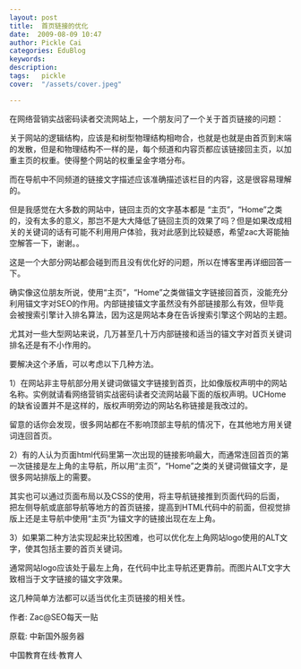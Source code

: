 ```yaml
---
layout: post  
title:  首页链接的优化  
date:  2009-08-09 10:47  
author: Pickle Cai  
categories: EduBlog  
keywords: 
description:   
tags:	pickle   
cover:  "/assets/cover.jpeg"  

---  
```

    


在网络营销实战密码读者交流网站上，一个朋友问了一个关于首页链接的问题：





关于网站的逻辑结构，应该是和树型物理结构相吻合，也就是也就是由首页到末端的发散，但是和物理结构不一样的是，每个频道和内容页都应该链接回主页，以加重主页的权重。使得整个网站的权重呈金字塔分布。



而在导航中不同频道的链接文字描述应该准确描述该栏目的内容，这是很容易理解的。



但是我感觉在大多数的网站中，链回主页的文字基本都是 “主页”，“Home”之类的，没有太多的意义，那岂不是大大降低了链回主页的效果了吗？但是如果改成相关的关键词的话有可能不利用用户体验，我对此感到比较疑惑，希望zac大哥能抽空解答一下，谢谢。。



这是一个大部分网站都会碰到而且没有优化好的问题，所以在博客里再详细回答一下。



确实像这位朋友所说，使用“主页”，“Home”之类做锚文字链接回首页，没能充分利用锚文字对SEO的作用。内部链接锚文字虽然没有外部链接那么有效，但毕竟会被搜索引擎计入排名算法，因为这是网站本身在告诉搜索引擎这个网站的主题。



尤其对一些大型网站来说，几万甚至几十万内部链接和适当的锚文字对首页关键词排名还是有不小作用的。



要解决这个矛盾，可以考虑以下几种方法。



1）在网站非主导航部分用关键词做锚文字链接到首页，比如像版权声明中的网站名称。实例就请看网络营销实战密码读者交流网站最下面的版权声明。UCHome的缺省设置并不是这样的，版权声明旁边的网站名称链接是我改过的。



留意的话你会发现，很多网站都在不影响顶部主导航的情况下，在其他地方用关键词连回首页。



2）有的人认为页面html代码里第一次出现的链接影响最大，而通常连回首页的第一次链接是左上角的主导航，所以用“主页”，“Home”之类的关键词做锚文字，是很多网站排版上的需要。



其实也可以通过页面布局以及CSS的使用，将主导航链接推到页面代码的后面，把左侧导航或底部导航等地方的首页链接，提高到HTML代码中的前面，但视觉排版上还是主导航中使用“主页”为锚文字的链接出现在左上角。



3）如果第二种方法实现起来比较困难，也可以优化左上角网站logo使用的ALT文字，使其包括主要的首页关键词。



通常网站logo应该处于最左上角，在代码中比主导航还更靠前。而图片ALT文字大致相当于文字链接的锚文字效果。



这几种简单方法都可以适当优化主页链接的相关性。







作者: Zac@SEO每天一贴

原载: 中新国外服务器



		    
 中国教育在线·教育人

